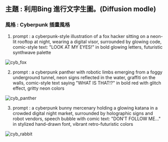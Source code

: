 ## 主題 : 利用Bing 進行文字生圖。(Diffusion modle)
### 風格 : Cyberpunk 插畫風格

1. prompt : a cyberpunk-style illustration of a fox hacker sitting on a neon-lit rooftop at night, wearing a digital visor, surrounded by glowing code, comic-style text: "LOOK AT MY EYES!" in bold glowing letters, futuristic synthwave palette

![cyb_fox](https://github.com/user-attachments/assets/f45c1b5d-4ce0-4d1c-b196-6ffcb9756ad7)

2. prompt : a cyberpunk panther with robotic limbs emerging from a foggy underground tunnel, neon signs reflected in the water, graffiti on the walls, comic-style text saying "WHAT IS THAT!?" in bold red with glitch effect, gritty neon colors

![cyb_panther](https://github.com/user-attachments/assets/d92e6c9f-a47b-437a-8b32-448ea1a9378d)

3. prompt : a cyberpunk bunny mercenary holding a glowing katana in a crowded digital night market, surrounded by holographic signs and robot vendors, speech bubble with comic text: "DON'T FOLLOW ME..." in stylized hand-drawn font, vibrant retro-futuristic colors

![cyb_rabbit](https://github.com/user-attachments/assets/55e5d75a-e89a-4e1a-b43f-1ed54eb23e53)
